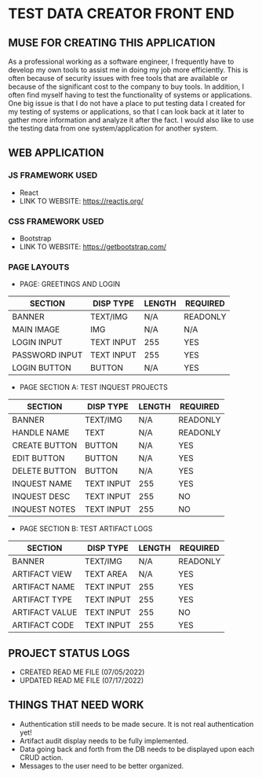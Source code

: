 # TEST DATA CREATOR FRONT END

## MUSE FOR CREATING THIS APPLICATION
<p>
As a professional working as a software engineer,  I frequently have to develop my own tools to assist me in doing my job more efficiently. This is often because of security issues with free tools that are available or because of the significant  cost to the company to buy tools.  In addition, I often find myself having to test the functionality of systems or applications. One big issue is that I do not have a place to put testing data I created for my testing of systems or applications, so that I can look back at it later to gather more information and analyze it after the fact. I would also like to use the testing data from one system/application for another system.
</p>

## WEB APPLICATION
### JS FRAMEWORK USED
* React
* LINK TO WEBSITE: https://reactjs.org/
### CSS FRAMEWORK USED
* Bootstrap
* LINK TO WEBSITE: https://getbootstrap.com/
### PAGE LAYOUTS

* PAGE: GREETINGS AND LOGIN

| SECTION       | DISP TYPE | LENGTH | REQUIRED |
|---------------|-----------|--------|----------|  
| BANNER        | TEXT/IMG  | N/A    | READONLY |
| MAIN IMAGE    | IMG       | N/A    | N/A      |
| LOGIN INPUT   | TEXT INPUT| 255    | YES      |
| PASSWORD INPUT| TEXT INPUT| 255    | YES      |
| LOGIN BUTTON  | BUTTON    | N/A    | YES      |

* PAGE SECTION A: TEST INQUEST PROJECTS

| SECTION       | DISP TYPE | LENGTH | REQUIRED |
|---------------|-----------|--------|----------|  
| BANNER        | TEXT/IMG  | N/A    | READONLY |
| HANDLE NAME   | TEXT      | N/A    | READONLY |
| CREATE BUTTON | BUTTON    | N/A    | YES      |
| EDIT BUTTON   | BUTTON    | N/A    | YES      |
| DELETE BUTTON | BUTTON    | N/A    | YES      |
| INQUEST NAME  | TEXT INPUT| 255    | YES      |
| INQUEST DESC  | TEXT INPUT| 255    | NO       |
| INQUEST NOTES | TEXT INPUT| 255    | NO       |

* PAGE SECTION B: TEST ARTIFACT LOGS

| SECTION       | DISP TYPE | LENGTH | REQUIRED |
|---------------|-----------|--------|----------|
| BANNER        | TEXT/IMG  | N/A    | READONLY |
| ARTIFACT VIEW | TEXT AREA | N/A    | YES      |
| ARTIFACT NAME | TEXT INPUT| 255    | YES      |
| ARTIFACT TYPE | TEXT INPUT| 255    | YES      |
| ARTIFACT VALUE| TEXT INPUT| 255    | NO       |
| ARTIFACT CODE | TEXT INPUT| 255    | YES      |

## PROJECT STATUS LOGS
* CREATED READ ME FILE (07/05/2022)
* UPDATED READ ME FILE (07/17/2022)

## THINGS THAT NEED WORK
* Authentication still needs to be made secure.  It is not real authentication yet!
* Artifact audit display needs to be fully implemented.
* Data going back and forth from the DB needs to be displayed upon each CRUD action.
* Messages to the user need to be better organized.

